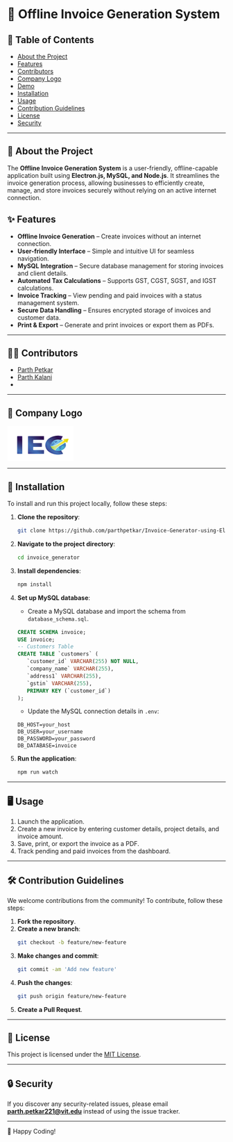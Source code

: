 # 🧾 Offline Invoice Generation System

## 🎨 Table of Contents
- [About the Project](#about-the-project)
- [Features](#features)
- [Contributors](#contributors)
- [Company Logo](#company-logo)
- [Demo](#demo)
- [Installation](#installation)
- [Usage](#usage)
- [Contribution Guidelines](#contribution-guidelines)
- [License](#license)
- [Security](#security)

---

## 📌 About the Project
The **Offline Invoice Generation System** is a user-friendly, offline-capable application built using **Electron.js, MySQL, and Node.js**. It streamlines the invoice generation process, allowing businesses to efficiently create, manage, and store invoices securely without relying on an active internet connection.

## ✨ Features
- **Offline Invoice Generation** – Create invoices without an internet connection.
- **User-friendly Interface** – Simple and intuitive UI for seamless navigation.
- **MySQL Integration** – Secure database management for storing invoices and client details.
- **Automated Tax Calculations** – Supports GST, CGST, SGST, and IGST calculations.
- **Invoice Tracking** – View pending and paid invoices with a status management system.
- **Secure Data Handling** – Ensures encrypted storage of invoices and customer data.
- **Print & Export** – Generate and print invoices or export them as PDFs.

---

## 👨‍💻 Contributors
- [Parth Petkar](https://github.com/parthpetkar)
- [Parth Kalani](https://github.com/parth1899)
- 
---

## 🏢 Company Logo
![Company Logo](./Assets/company-logo.png)

---

## 🚀 Installation
To install and run this project locally, follow these steps:

1. **Clone the repository**:
   ```bash
   git clone https://github.com/parthpetkar/Invoice-Generator-using-Electron.js
   ```

2. **Navigate to the project directory**:
   ```bash
   cd invoice_generator
   ```

3. **Install dependencies**:
   ```bash
   npm install
   ```

4. **Set up MySQL database**:
   - Create a MySQL database and import the schema from `database_schema.sql`.
   ```sql
   CREATE SCHEMA invoice;
   USE invoice;
   -- Customers Table
   CREATE TABLE `customers` (
      `customer_id` VARCHAR(255) NOT NULL,
      `company_name` VARCHAR(255),
      `address1` VARCHAR(255),
      `gstin` VARCHAR(255),
      PRIMARY KEY (`customer_id`)
   );
   ```
   
   - Update the MySQL connection details in `.env`:
   ```plaintext
   DB_HOST=your_host
   DB_USER=your_username
   DB_PASSWORD=your_password
   DB_DATABASE=invoice
   ```

5. **Run the application**:
   ```bash
   npm run watch
   ```

---

## 🖥️ Usage
1. Launch the application.
2. Create a new invoice by entering customer details, project details, and invoice amount.
3. Save, print, or export the invoice as a PDF.
4. Track pending and paid invoices from the dashboard.

---

## 🛠️ Contribution Guidelines
We welcome contributions from the community! To contribute, follow these steps:

1. **Fork the repository**.
2. **Create a new branch**:
   ```bash
   git checkout -b feature/new-feature
   ```
3. **Make changes and commit**:
   ```bash
   git commit -am 'Add new feature'
   ```
4. **Push the changes**:
   ```bash
   git push origin feature/new-feature
   ```
5. **Create a Pull Request**.

---

## 📜 License
This project is licensed under the [MIT License](LICENSE).

---

## 🔒 Security
If you discover any security-related issues, please email **[parth.petkar221@vit.edu](mailto:parth.petkar221@vit.edu)** instead of using the issue tracker.

---

🚀 Happy Coding!

